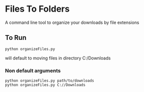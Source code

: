# Files To Folders
A command line tool to organize your downloads by file extensions

## To Run
```
python organizeFiles.py
```
will default to moving files in directory C:/Downloads

### Non default arguments
```
python organizeFiles.py path/to/downloads
python organizeFiles.py C://Downloads
```
